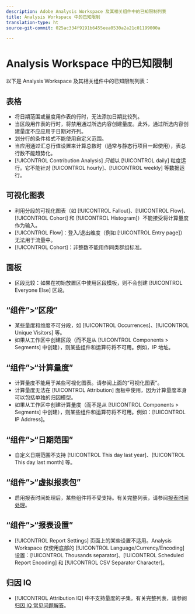 ```yaml
---
description: Adobe Analysis Workspace 及其相关组件中的已知限制列表
title: Analysis Workspace 中的已知限制
translation-type: ht
source-git-commit: 025ac334f9191b6455eea0530a2a21c01199000a

---
```



# Analysis Workspace 中的已知限制

以下是 Analysis Workspace 及其相关组件中的已知限制列表：

## 表格

* 将日期范围或量度用作表的行时，无法添加日期比较列。
* 当区段用作表的行时，将禁用通过所选内容创建量度。此外，通过所选内容创建量度不应应用于日期对齐列。
* 划分行的条件格式不能使用自定义范围。
* 当应用通过汇总行值设置来计算总数时（通常与静态行项目一起使用），表总行数不能趋势化。
* [!UICONTROL Contribution Analysis] _只能_&#x200B;以 [!UICONTROL daily] 粒度运行。它不能针对 [!UICONTROL hourly]、[!UICONTROL weekly] 等数据运行。

## 可视化图表

* 利用分段的可视化图表（如 [!UICONTROL Fallout]、[!UICONTROL Flow]、[!UICONTROL Cohort] 和 [!UICONTROL Histogram]）不能接受将计算量度作为输入。
* [!UICONTROL Flow]：登入/退出维度（例如 [!UICONTROL Entry page]）无法用于流量中。
* [!UICONTROL Cohort]：非整数不能用作同类群组标准。

## 面板

* 区段比较：如果在初始放置区中使用区段模板，则不会创建 [!UICONTROL Everyone Else] 区段。

## “组件”>“区段”

* 某些量度和维度不可分段，如 [!UICONTROL Occurrences]、[!UICONTROL Unique Visitors] 等。
* 如果从工作区中创建区段（而不是从 [!UICONTROL Components > Segments] 中创建），则某些组件和运算符将不可用。例如，IP 地址。

## “组件”>“计算量度”

* 计算量度不能用于某些可视化图表。请参阅上面的“可视化图表”。
* 计算量度无法在 [!UICONTROL Attribution] 面板中使用，因为计算量度本身可以包括单独的归因模型。
* 如果从工作区中创建计算量度（而不是从 [!UICONTROL Components > Segments] 中创建），则某些组件和运算符将不可用。例如：[!UICONTROL IP Address]。

## “组件”>“日期范围”

* 自定义日期范围不支持 [!UICONTROL This day last year]、[!UICONTROL This day last month] 等。

## “组件”>“虚拟报表包”

* 启用报表时间处理后，某些组件将不受支持。有关完整列表，请参阅[报表时间处理](/help/components/vrs/vrs-report-time-processing.md)。

## “组件”>“报表设置”

* [!UICONTROL Report Settings] 页面上的某些设置不适用。Analysis Workspace 仅使用底部的 [!UICONTROL Language/Currency/Encoding] 设置：[!UICONTROL Thousands separator]、[!UICONTROL Scheduled Report Encoding] 和 [!UICONTROL CSV Separator Character]。

## 归因 IQ

* [!UICONTROL Attribution IQ] 中不支持量度的子集。有关完整列表，请参阅[归因 IQ 常见问题解答](/help/analyze/analysis-workspace/c-panels/attribution/attribution-faq.md)。
